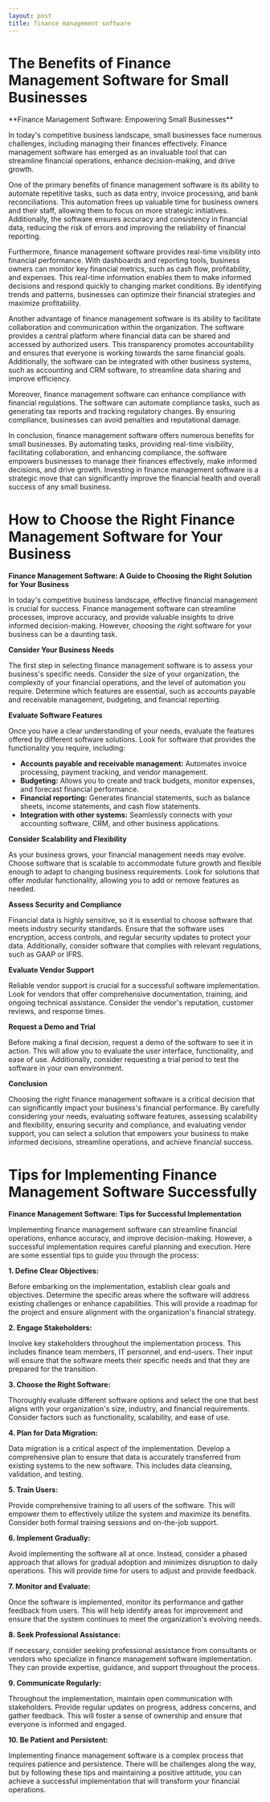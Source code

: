 ```yaml
---
layout: post
title: finance management software
---
```



<h1 id="the-benefits-of-finance-management-software-for-small-businesses-sVywNazxOE">The Benefits of Finance Management Software for Small Businesses</h1>**Finance Management Software: Empowering Small Businesses**

In today's competitive business landscape, small businesses face numerous challenges, including managing their finances effectively. Finance management software has emerged as an invaluable tool that can streamline financial operations, enhance decision-making, and drive growth.

One of the primary benefits of finance management software is its ability to automate repetitive tasks, such as data entry, invoice processing, and bank reconciliations. This automation frees up valuable time for business owners and their staff, allowing them to focus on more strategic initiatives. Additionally, the software ensures accuracy and consistency in financial data, reducing the risk of errors and improving the reliability of financial reporting.

Furthermore, finance management software provides real-time visibility into financial performance. With dashboards and reporting tools, business owners can monitor key financial metrics, such as cash flow, profitability, and expenses. This real-time information enables them to make informed decisions and respond quickly to changing market conditions. By identifying trends and patterns, businesses can optimize their financial strategies and maximize profitability.

Another advantage of finance management software is its ability to facilitate collaboration and communication within the organization. The software provides a central platform where financial data can be shared and accessed by authorized users. This transparency promotes accountability and ensures that everyone is working towards the same financial goals. Additionally, the software can be integrated with other business systems, such as accounting and CRM software, to streamline data sharing and improve efficiency.

Moreover, finance management software can enhance compliance with financial regulations. The software can automate compliance tasks, such as generating tax reports and tracking regulatory changes. By ensuring compliance, businesses can avoid penalties and reputational damage.

In conclusion, finance management software offers numerous benefits for small businesses. By automating tasks, providing real-time visibility, facilitating collaboration, and enhancing compliance, the software empowers businesses to manage their finances effectively, make informed decisions, and drive growth. Investing in finance management software is a strategic move that can significantly improve the financial health and overall success of any small business.<h1 id="how-to-choose-the-right-finance-management-software-for-your-business-sVywNazxOE">How to Choose the Right Finance Management Software for Your Business</h1>**Finance Management Software: A Guide to Choosing the Right Solution for Your Business**

In today's competitive business landscape, effective financial management is crucial for success. Finance management software can streamline processes, improve accuracy, and provide valuable insights to drive informed decision-making. However, choosing the right software for your business can be a daunting task.

**Consider Your Business Needs**

The first step in selecting finance management software is to assess your business's specific needs. Consider the size of your organization, the complexity of your financial operations, and the level of automation you require. Determine which features are essential, such as accounts payable and receivable management, budgeting, and financial reporting.

**Evaluate Software Features**

Once you have a clear understanding of your needs, evaluate the features offered by different software solutions. Look for software that provides the functionality you require, including:

* **Accounts payable and receivable management:** Automates invoice processing, payment tracking, and vendor management.
* **Budgeting:** Allows you to create and track budgets, monitor expenses, and forecast financial performance.
* **Financial reporting:** Generates financial statements, such as balance sheets, income statements, and cash flow statements.
* **Integration with other systems:** Seamlessly connects with your accounting software, CRM, and other business applications.

**Consider Scalability and Flexibility**

As your business grows, your financial management needs may evolve. Choose software that is scalable to accommodate future growth and flexible enough to adapt to changing business requirements. Look for solutions that offer modular functionality, allowing you to add or remove features as needed.

**Assess Security and Compliance**

Financial data is highly sensitive, so it is essential to choose software that meets industry security standards. Ensure that the software uses encryption, access controls, and regular security updates to protect your data. Additionally, consider software that complies with relevant regulations, such as GAAP or IFRS.

**Evaluate Vendor Support**

Reliable vendor support is crucial for a successful software implementation. Look for vendors that offer comprehensive documentation, training, and ongoing technical assistance. Consider the vendor's reputation, customer reviews, and response times.

**Request a Demo and Trial**

Before making a final decision, request a demo of the software to see it in action. This will allow you to evaluate the user interface, functionality, and ease of use. Additionally, consider requesting a trial period to test the software in your own environment.

**Conclusion**

Choosing the right finance management software is a critical decision that can significantly impact your business's financial performance. By carefully considering your needs, evaluating software features, assessing scalability and flexibility, ensuring security and compliance, and evaluating vendor support, you can select a solution that empowers your business to make informed decisions, streamline operations, and achieve financial success.<h1 id="tips-for-implementing-finance-management-software-successfully-sVywNazxOE">Tips for Implementing Finance Management Software Successfully</h1>**Finance Management Software: Tips for Successful Implementation**

Implementing finance management software can streamline financial operations, enhance accuracy, and improve decision-making. However, a successful implementation requires careful planning and execution. Here are some essential tips to guide you through the process:

**1. Define Clear Objectives:**

Before embarking on the implementation, establish clear goals and objectives. Determine the specific areas where the software will address existing challenges or enhance capabilities. This will provide a roadmap for the project and ensure alignment with the organization's financial strategy.

**2. Engage Stakeholders:**

Involve key stakeholders throughout the implementation process. This includes finance team members, IT personnel, and end-users. Their input will ensure that the software meets their specific needs and that they are prepared for the transition.

**3. Choose the Right Software:**

Thoroughly evaluate different software options and select the one that best aligns with your organization's size, industry, and financial requirements. Consider factors such as functionality, scalability, and ease of use.

**4. Plan for Data Migration:**

Data migration is a critical aspect of the implementation. Develop a comprehensive plan to ensure that data is accurately transferred from existing systems to the new software. This includes data cleansing, validation, and testing.

**5. Train Users:**

Provide comprehensive training to all users of the software. This will empower them to effectively utilize the system and maximize its benefits. Consider both formal training sessions and on-the-job support.

**6. Implement Gradually:**

Avoid implementing the software all at once. Instead, consider a phased approach that allows for gradual adoption and minimizes disruption to daily operations. This will provide time for users to adjust and provide feedback.

**7. Monitor and Evaluate:**

Once the software is implemented, monitor its performance and gather feedback from users. This will help identify areas for improvement and ensure that the system continues to meet the organization's evolving needs.

**8. Seek Professional Assistance:**

If necessary, consider seeking professional assistance from consultants or vendors who specialize in finance management software implementation. They can provide expertise, guidance, and support throughout the process.

**9. Communicate Regularly:**

Throughout the implementation, maintain open communication with stakeholders. Provide regular updates on progress, address concerns, and gather feedback. This will foster a sense of ownership and ensure that everyone is informed and engaged.

**10. Be Patient and Persistent:**

Implementing finance management software is a complex process that requires patience and persistence. There will be challenges along the way, but by following these tips and maintaining a positive attitude, you can achieve a successful implementation that will transform your financial operations.
